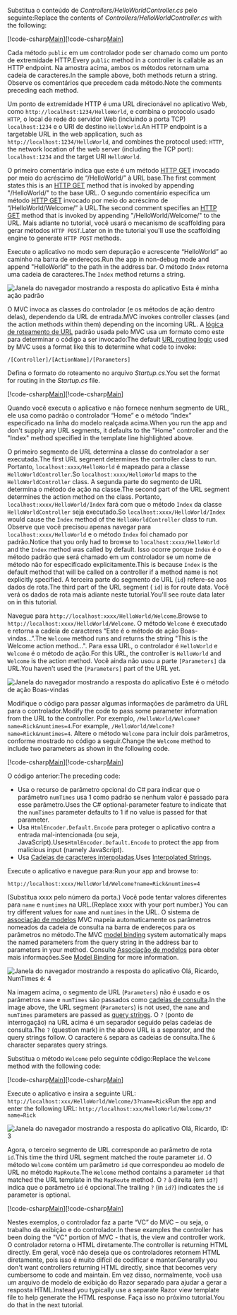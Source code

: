 <span data-ttu-id="ee114-101">Substitua o conteúdo de *Controllers/HelloWorldController.cs* pelo seguinte:</span><span class="sxs-lookup"><span data-stu-id="ee114-101">Replace the contents of *Controllers/HelloWorldController.cs* with the following:</span></span>

<span data-ttu-id="ee114-102">[!code-csharp[Main](../../tutorials/first-mvc-app/start-mvc/sample/MvcMovie/Controllers/HelloWorldController.cs?name=snippet_1)]</span><span class="sxs-lookup"><span data-stu-id="ee114-102">[!code-csharp[Main](../../tutorials/first-mvc-app/start-mvc/sample/MvcMovie/Controllers/HelloWorldController.cs?name=snippet_1)]</span></span>

<span data-ttu-id="ee114-103">Cada método `public` em um controlador pode ser chamado como um ponto de extremidade HTTP.</span><span class="sxs-lookup"><span data-stu-id="ee114-103">Every `public` method in a controller is callable as an HTTP endpoint.</span></span> <span data-ttu-id="ee114-104">Na amostra acima, ambos os métodos retornam uma cadeia de caracteres.</span><span class="sxs-lookup"><span data-stu-id="ee114-104">In the sample above, both methods return a string.</span></span>  <span data-ttu-id="ee114-105">Observe os comentários que precedem cada método.</span><span class="sxs-lookup"><span data-stu-id="ee114-105">Note the comments preceding each method.</span></span>

<span data-ttu-id="ee114-106">Um ponto de extremidade HTTP é uma URL direcionável no aplicativo Web, como `http://localhost:1234/HelloWorld`, e combina o protocolo usado `HTTP`, o local de rede do servidor Web (incluindo a porta TCP) `localhost:1234` e o URI de destino `HelloWorld`.</span><span class="sxs-lookup"><span data-stu-id="ee114-106">An HTTP endpoint is a targetable URL in the web application, such as `http://localhost:1234/HelloWorld`, and combines the protocol used: `HTTP`, the network location of the web server (including the TCP port): `localhost:1234` and the target URI `HelloWorld`.</span></span>

<span data-ttu-id="ee114-107">O primeiro comentário indica que este é um método [HTTP GET](http://www.w3schools.com/tags/ref_httpmethods.asp) invocado por meio do acréscimo de “/HelloWorld/” à URL base.</span><span class="sxs-lookup"><span data-stu-id="ee114-107">The first comment states this is an [HTTP GET](http://www.w3schools.com/tags/ref_httpmethods.asp) method that is invoked by appending "/HelloWorld/" to the base URL.</span></span> <span data-ttu-id="ee114-108">O segundo comentário especifica um método [HTTP GET](http://www.w3.org/Protocols/rfc2616/rfc2616-sec9.html) invocado por meio do acréscimo de “/HelloWorld/Welcome/” à URL.</span><span class="sxs-lookup"><span data-stu-id="ee114-108">The second comment specifies an [HTTP GET](http://www.w3.org/Protocols/rfc2616/rfc2616-sec9.html) method that is invoked by appending "/HelloWorld/Welcome/" to the URL.</span></span> <span data-ttu-id="ee114-109">Mais adiante no tutorial, você usará o mecanismo de scaffolding para gerar métodos `HTTP POST`.</span><span class="sxs-lookup"><span data-stu-id="ee114-109">Later on in the tutorial you'll use the scaffolding engine to generate `HTTP POST` methods.</span></span>

<span data-ttu-id="ee114-110">Execute o aplicativo no modo sem depuração e acrescente “HelloWorld” ao caminho na barra de endereços.</span><span class="sxs-lookup"><span data-stu-id="ee114-110">Run the app in non-debug mode and append "HelloWorld" to the path in the address bar.</span></span> <span data-ttu-id="ee114-111">O método `Index` retorna uma cadeia de caracteres.</span><span class="sxs-lookup"><span data-stu-id="ee114-111">The `Index` method returns a string.</span></span>

![Janela do navegador mostrando a resposta do aplicativo Esta é minha ação padrão](../../tutorials/first-mvc-app/adding-controller/_static/hell1.png)

<span data-ttu-id="ee114-113">O MVC invoca as classes do controlador (e os métodos de ação dentro delas), dependendo da URL de entrada.</span><span class="sxs-lookup"><span data-stu-id="ee114-113">MVC invokes controller classes (and the action methods within them) depending on the incoming URL.</span></span> <span data-ttu-id="ee114-114">A [lógica de roteamento de URL](../../mvc/controllers/routing.md) padrão usada pelo MVC usa um formato como este para determinar o código a ser invocado:</span><span class="sxs-lookup"><span data-stu-id="ee114-114">The default [URL routing logic](../../mvc/controllers/routing.md) used by MVC uses a format like this to determine what code to invoke:</span></span>

`/[Controller]/[ActionName]/[Parameters]`

<span data-ttu-id="ee114-115">Defina o formato do roteamento no arquivo *Startup.cs*.</span><span class="sxs-lookup"><span data-stu-id="ee114-115">You set the format for routing in the *Startup.cs* file.</span></span>

<span data-ttu-id="ee114-116">[!code-csharp[Main](../../tutorials/first-mvc-app/start-mvc/sample/MvcMovie/Startup.cs?name=snippet_1&highlight=5)]</span><span class="sxs-lookup"><span data-stu-id="ee114-116">[!code-csharp[Main](../../tutorials/first-mvc-app/start-mvc/sample/MvcMovie/Startup.cs?name=snippet_1&highlight=5)]</span></span>

<span data-ttu-id="ee114-117">Quando você executa o aplicativo e não fornece nenhum segmento de URL, ele usa como padrão o controlador “Home” e o método “Index” especificado na linha do modelo realçada acima.</span><span class="sxs-lookup"><span data-stu-id="ee114-117">When you run the app and don't supply any URL segments, it defaults to the "Home" controller and the "Index" method specified in the template line highlighted above.</span></span>

<span data-ttu-id="ee114-118">O primeiro segmento de URL determina a classe do controlador a ser executada.</span><span class="sxs-lookup"><span data-stu-id="ee114-118">The first URL segment determines the controller class to run.</span></span> <span data-ttu-id="ee114-119">Portanto, `localhost:xxxx/HelloWorld` é mapeado para a classe `HelloWorldController`.</span><span class="sxs-lookup"><span data-stu-id="ee114-119">So `localhost:xxxx/HelloWorld` maps to the `HelloWorldController` class.</span></span> <span data-ttu-id="ee114-120">A segunda parte do segmento de URL determina o método de ação na classe.</span><span class="sxs-lookup"><span data-stu-id="ee114-120">The second part of the URL segment determines the action method on the class.</span></span> <span data-ttu-id="ee114-121">Portanto, `localhost:xxxx/HelloWorld/Index` fará com que o método `Index` da classe `HelloWorldController` seja executado.</span><span class="sxs-lookup"><span data-stu-id="ee114-121">So `localhost:xxxx/HelloWorld/Index` would cause the `Index` method of the `HelloWorldController` class to run.</span></span> <span data-ttu-id="ee114-122">Observe que você precisou apenas navegar para `localhost:xxxx/HelloWorld` e o método `Index` foi chamado por padrão.</span><span class="sxs-lookup"><span data-stu-id="ee114-122">Notice that you only had to browse to `localhost:xxxx/HelloWorld` and the `Index` method was called by default.</span></span> <span data-ttu-id="ee114-123">Isso ocorre porque `Index` é o método padrão que será chamado em um controlador se um nome de método não for especificado explicitamente.</span><span class="sxs-lookup"><span data-stu-id="ee114-123">This is because `Index` is the default method that will be called on a controller if a method name is not explicitly specified.</span></span> <span data-ttu-id="ee114-124">A terceira parte do segmento de URL (`id`) refere-se aos dados de rota.</span><span class="sxs-lookup"><span data-stu-id="ee114-124">The third part of the URL segment ( `id`) is for route data.</span></span> <span data-ttu-id="ee114-125">Você verá os dados de rota mais adiante neste tutorial.</span><span class="sxs-lookup"><span data-stu-id="ee114-125">You'll see route data later on in this tutorial.</span></span>

<span data-ttu-id="ee114-126">Navegue para `http://localhost:xxxx/HelloWorld/Welcome`.</span><span class="sxs-lookup"><span data-stu-id="ee114-126">Browse to `http://localhost:xxxx/HelloWorld/Welcome`.</span></span> <span data-ttu-id="ee114-127">O método `Welcome` é executado e retorna a cadeia de caracteres “Este é o método de ação Boas-vindas...”.</span><span class="sxs-lookup"><span data-stu-id="ee114-127">The `Welcome` method runs and returns the string "This is the Welcome action method...".</span></span> <span data-ttu-id="ee114-128">Para essa URL, o controlador é `HelloWorld` e `Welcome` é o método de ação.</span><span class="sxs-lookup"><span data-stu-id="ee114-128">For this URL, the controller is `HelloWorld` and `Welcome` is the action method.</span></span> <span data-ttu-id="ee114-129">Você ainda não usou a parte `[Parameters]` da URL.</span><span class="sxs-lookup"><span data-stu-id="ee114-129">You haven't used the `[Parameters]` part of the URL yet.</span></span>

![Janela do navegador mostrando a resposta do aplicativo Este é o método de ação Boas-vindas](../../tutorials/first-mvc-app/adding-controller/_static/welcome.png)

<span data-ttu-id="ee114-131">Modifique o código para passar algumas informações de parâmetro da URL para o controlador.</span><span class="sxs-lookup"><span data-stu-id="ee114-131">Modify the code to pass some parameter information from the URL to the controller.</span></span> <span data-ttu-id="ee114-132">Por exemplo, `/HelloWorld/Welcome?name=Rick&numtimes=4`.</span><span class="sxs-lookup"><span data-stu-id="ee114-132">For example, `/HelloWorld/Welcome?name=Rick&numtimes=4`.</span></span> <span data-ttu-id="ee114-133">Altere o método `Welcome` para incluir dois parâmetros, conforme mostrado no código a seguir.</span><span class="sxs-lookup"><span data-stu-id="ee114-133">Change the `Welcome` method to include two parameters as shown in the following code.</span></span> 

<span data-ttu-id="ee114-134">[!code-csharp[Main](../../tutorials/first-mvc-app/start-mvc/sample/MvcMovie/Controllers/HelloWorldController.cs?name=snippet_2)]</span><span class="sxs-lookup"><span data-stu-id="ee114-134">[!code-csharp[Main](../../tutorials/first-mvc-app/start-mvc/sample/MvcMovie/Controllers/HelloWorldController.cs?name=snippet_2)]</span></span>

<span data-ttu-id="ee114-135">O código anterior:</span><span class="sxs-lookup"><span data-stu-id="ee114-135">The preceding code:</span></span>

* <span data-ttu-id="ee114-136">Usa o recurso de parâmetro opcional do C# para indicar que o parâmetro `numTimes` usa 1 como padrão se nenhum valor é passado para esse parâmetro.</span><span class="sxs-lookup"><span data-stu-id="ee114-136">Uses the C# optional-parameter feature to indicate that the `numTimes` parameter defaults to 1 if no value is passed for that parameter.</span></span>
* <span data-ttu-id="ee114-137">Usa `HtmlEncoder.Default.Encode` para proteger o aplicativo contra a entrada mal-intencionada (ou seja, JavaScript).</span><span class="sxs-lookup"><span data-stu-id="ee114-137">Uses`HtmlEncoder.Default.Encode` to protect the app from malicious input (namely JavaScript).</span></span> 
* <span data-ttu-id="ee114-138">Usa [Cadeias de caracteres interpoladas](https://docs.microsoft.com/dotnet/articles/csharp/language-reference/keywords/interpolated-strings).</span><span class="sxs-lookup"><span data-stu-id="ee114-138">Uses [Interpolated Strings](https://docs.microsoft.com/dotnet/articles/csharp/language-reference/keywords/interpolated-strings).</span></span>

<span data-ttu-id="ee114-139">Execute o aplicativo e navegue para:</span><span class="sxs-lookup"><span data-stu-id="ee114-139">Run your app and browse to:</span></span>

   `http://localhost:xxxx/HelloWorld/Welcome?name=Rick&numtimes=4`

<span data-ttu-id="ee114-140">(Substitua xxxx pelo número da porta.) Você pode tentar valores diferentes para `name` e `numtimes` na URL.</span><span class="sxs-lookup"><span data-stu-id="ee114-140">(Replace xxxx with your port number.) You can try different values for `name` and `numtimes` in  the URL.</span></span> <span data-ttu-id="ee114-141">O sistema de [associação de modelos](../../mvc/models/model-binding.md) MVC mapeia automaticamente os parâmetros nomeados da cadeia de consulta na barra de endereços para os parâmetros no método.</span><span class="sxs-lookup"><span data-stu-id="ee114-141">The MVC [model binding](../../mvc/models/model-binding.md) system automatically maps the named parameters from  the query string in the address bar to parameters in your method.</span></span> <span data-ttu-id="ee114-142">Consulte [Associação de modelos](../../mvc/models/model-binding.md) para obter mais informações.</span><span class="sxs-lookup"><span data-stu-id="ee114-142">See [Model Binding](../../mvc/models/model-binding.md) for more information.</span></span>

![Janela do navegador mostrando a resposta do aplicativo Olá, Ricardo, NumTimes é: 4](../../tutorials/first-mvc-app/adding-controller/_static/rick4.png)

<span data-ttu-id="ee114-144">Na imagem acima, o segmento de URL (`Parameters`) não é usado e os parâmetros `name` e `numTimes` são passados como [cadeias de consulta](http://en.wikipedia.org/wiki/Query_string).</span><span class="sxs-lookup"><span data-stu-id="ee114-144">In the image above, the URL segment (`Parameters`) is not used, the `name` and `numTimes` parameters are passed as [query strings](http://en.wikipedia.org/wiki/Query_string).</span></span> <span data-ttu-id="ee114-145">O `?` (ponto de interrogação) na URL acima é um separador seguido pelas cadeias de consulta.</span><span class="sxs-lookup"><span data-stu-id="ee114-145">The `?` (question mark) in the above URL is a separator, and the query strings follow.</span></span> <span data-ttu-id="ee114-146">O caractere `&` separa as cadeias de consulta.</span><span class="sxs-lookup"><span data-stu-id="ee114-146">The `&` character separates query strings.</span></span>

<span data-ttu-id="ee114-147">Substitua o método `Welcome` pelo seguinte código:</span><span class="sxs-lookup"><span data-stu-id="ee114-147">Replace the `Welcome` method with the following code:</span></span>

<span data-ttu-id="ee114-148">[!code-csharp[Main](../../tutorials/first-mvc-app/start-mvc/sample/MvcMovie/Controllers/HelloWorldController.cs?name=snippet_3)]</span><span class="sxs-lookup"><span data-stu-id="ee114-148">[!code-csharp[Main](../../tutorials/first-mvc-app/start-mvc/sample/MvcMovie/Controllers/HelloWorldController.cs?name=snippet_3)]</span></span>

<span data-ttu-id="ee114-149">Execute o aplicativo e insira a seguinte URL: `http://localhost:xxx/HelloWorld/Welcome/3?name=Rick`</span><span class="sxs-lookup"><span data-stu-id="ee114-149">Run the app and enter the following URL:  `http://localhost:xxx/HelloWorld/Welcome/3?name=Rick`</span></span>

![Janela do navegador mostrando a resposta do aplicativo Olá, Ricardo, ID: 3](../../tutorials/first-mvc-app/adding-controller/_static/rick_routedata.png)

<span data-ttu-id="ee114-151">Agora, o terceiro segmento de URL corresponde ao parâmetro de rota `id`.</span><span class="sxs-lookup"><span data-stu-id="ee114-151">This time the third URL segment  matched the route parameter `id`.</span></span> <span data-ttu-id="ee114-152">O método `Welcome` contém um parâmetro `id` que correspondeu ao modelo de URL no método `MapRoute`.</span><span class="sxs-lookup"><span data-stu-id="ee114-152">The `Welcome`  method contains a parameter  `id` that matched the URL template in the `MapRoute` method.</span></span> <span data-ttu-id="ee114-153">O `?` à direita (em `id?`) indica que o parâmetro `id` é opcional.</span><span class="sxs-lookup"><span data-stu-id="ee114-153">The trailing `?`  (in `id?`) indicates the `id` parameter is optional.</span></span>

<span data-ttu-id="ee114-154">[!code-csharp[Main](../../tutorials/first-mvc-app/start-mvc/sample/MvcMovie/Startup.cs?name=snippet_1&highlight=5)]</span><span class="sxs-lookup"><span data-stu-id="ee114-154">[!code-csharp[Main](../../tutorials/first-mvc-app/start-mvc/sample/MvcMovie/Startup.cs?name=snippet_1&highlight=5)]</span></span>

<span data-ttu-id="ee114-155">Nestes exemplos, o controlador faz a parte “VC” do MVC – ou seja, o trabalho da exibição e do controlador.</span><span class="sxs-lookup"><span data-stu-id="ee114-155">In these examples the controller has been doing the "VC" portion  of MVC - that is, the view and controller work.</span></span> <span data-ttu-id="ee114-156">O controlador retorna o HTML diretamente.</span><span class="sxs-lookup"><span data-stu-id="ee114-156">The controller is returning HTML  directly.</span></span> <span data-ttu-id="ee114-157">Em geral, você não deseja que os controladores retornem HTML diretamente, pois isso é muito difícil de codificar e manter.</span><span class="sxs-lookup"><span data-stu-id="ee114-157">Generally you don't want controllers returning HTML directly, since  that becomes very cumbersome to code and maintain.</span></span> <span data-ttu-id="ee114-158">Em vez disso, normalmente, você usa um arquivo de modelo de exibição do Razor separado para ajudar a gerar a resposta HTML.</span><span class="sxs-lookup"><span data-stu-id="ee114-158">Instead you typically use a separate Razor view template file to help generate the HTML response.</span></span> <span data-ttu-id="ee114-159">Faça isso no próximo tutorial.</span><span class="sxs-lookup"><span data-stu-id="ee114-159">You do that in the next tutorial.</span></span>
